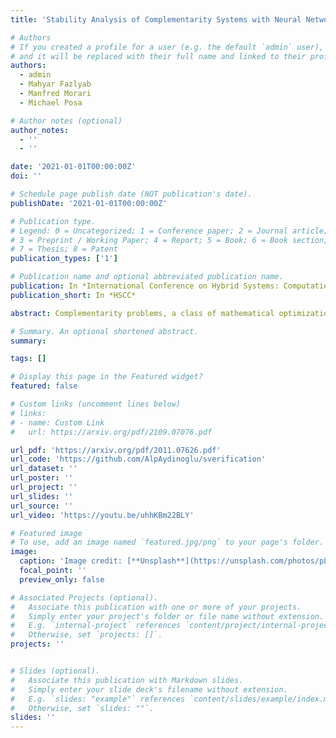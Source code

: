```yaml
---
title: 'Stability Analysis of Complementarity Systems with Neural Network Controllers'

# Authors
# If you created a profile for a user (e.g. the default `admin` user), write the username (folder name) here
# and it will be replaced with their full name and linked to their profile.
authors:
  - admin
  - Mahyar Fazlyab
  - Manfred Morari
  - Michael Posa

# Author notes (optional)
author_notes:
  - ''
  - ''

date: '2021-01-01T00:00:00Z'
doi: ''

# Schedule page publish date (NOT publication's date).
publishDate: '2021-01-01T00:00:00Z'

# Publication type.
# Legend: 0 = Uncategorized; 1 = Conference paper; 2 = Journal article;
# 3 = Preprint / Working Paper; 4 = Report; 5 = Book; 6 = Book section;
# 7 = Thesis; 8 = Patent
publication_types: ['1']

# Publication name and optional abbreviated publication name.
publication: In *International Conference on Hybrid Systems: Computation and Control*
publication_short: In *HSCC*

abstract: Complementarity problems, a class of mathematical optimization problems with orthogonality constraints, are widely used in many robotics tasks, such as locomotion and manipulation, due to their ability to model non-smooth phenomena (e.g., contact dynamics). In this paper, we propose a method to analyze the stability of complementarity systems with neural network controllers. First, we introduce a method to represent neural networks with rectified linear unit (ReLU) activations as the solution to a linear complementarity problem. Then, we show that systems with ReLU network controllers have an equivalent linear complementarity system (LCS) description. Using the LCS representation, we turn the stability verification problem into a linear matrix inequality (LMI) feasibility problem. We demonstrate the approach on several examples, including multi-contact problems and friction models with non-unique solutions.

# Summary. An optional shortened abstract.
summary:

tags: []

# Display this page in the Featured widget?
featured: false

# Custom links (uncomment lines below)
# links:
# - name: Custom Link
#   url: https://arxiv.org/pdf/2109.07076.pdf

url_pdf: 'https://arxiv.org/pdf/2011.07626.pdf'
url_code: 'https://github.com/AlpAydinoglu/sverification'
url_dataset: ''
url_poster: ''
url_project: ''
url_slides: ''
url_source: ''
url_video: 'https://youtu.be/uhhKBm22BLY'

# Featured image
# To use, add an image named `featured.jpg/png` to your page's folder.
image:
  caption: 'Image credit: [**Unsplash**](https://unsplash.com/photos/pLCdAaMFLTE)'
  focal_point: ''
  preview_only: false

# Associated Projects (optional).
#   Associate this publication with one or more of your projects.
#   Simply enter your project's folder or file name without extension.
#   E.g. `internal-project` references `content/project/internal-project/index.md`.
#   Otherwise, set `projects: []`.
projects: ''


# Slides (optional).
#   Associate this publication with Markdown slides.
#   Simply enter your slide deck's filename without extension.
#   E.g. `slides: "example"` references `content/slides/example/index.md`.
#   Otherwise, set `slides: ""`.
slides: ''
---
```


